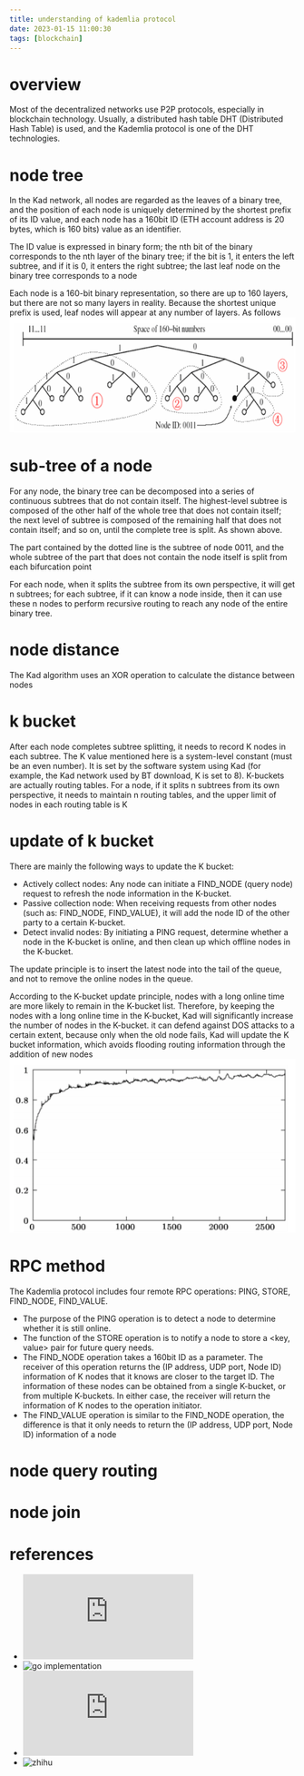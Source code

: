```yaml
---
title: understanding of kademlia protocol
date: 2023-01-15 11:00:30
tags: [blockchain]
---
```


# overview
Most of the decentralized networks use P2P protocols, especially in blockchain technology. Usually, a distributed hash table DHT (Distributed Hash Table) is used, and the Kademlia protocol is one of the DHT technologies.

# node tree
In the Kad network, all nodes are regarded as the leaves of a binary tree, and the position of each node is uniquely determined by the shortest prefix of its ID value, and each node has a 160bit ID (ETH account address is 20 bytes, which is 160 bits) value as an identifier.

The ID value is expressed in binary form; the nth bit of the binary corresponds to the nth layer of the binary tree; if the bit is 1, it enters the left subtree, and if it is 0, it enters the right subtree; the last leaf node on the binary tree corresponds to a node

Each node is a 160-bit binary representation, so there are up to 160 layers, but there are not so many layers in reality. Because the shortest unique prefix is used, leaf nodes will appear at any number of layers. As follows
![subtree of node 0011](/images/kademlia.subtree.png)

# sub-tree of a node
For any node, the binary tree can be decomposed into a series of continuous subtrees that do not contain itself. The highest-level subtree is composed of the other half of the whole tree that does not contain itself; the next level of subtree is composed of the remaining half that does not contain itself; and so on, until the complete tree is split. As shown above.

The part contained by the dotted line is the subtree of node 0011, and the whole subtree of the part that does not contain the node itself is split from each bifurcation point

For each node, when it splits the subtree from its own perspective, it will get n subtrees; for each subtree, if it can know a node inside, then it can use these n nodes to perform recursive routing to reach any node of the entire binary tree. 

# node distance
The Kad algorithm uses an XOR operation to calculate the distance between nodes

# k bucket
After each node completes subtree splitting, it needs to record K nodes in each subtree. The K value mentioned here is a system-level constant (must be an even number). It is set by the software system using Kad (for example, the Kad network used by BT download, K is set to 8). K-buckets are actually routing tables. For a node, if it splits n subtrees from its own perspective, it needs to maintain n routing tables, and the upper limit of nodes in each routing table is K

# update of k bucket
There are mainly the following ways to update the K bucket:

- Actively collect nodes: Any node can initiate a FIND_NODE (query node) request to refresh the node information in the K-bucket.
- Passive collection node: When receiving requests from other nodes (such as: FIND_NODE, FIND_VALUE), it will add the node ID of the other party to a certain K-bucket.
- Detect invalid nodes: By initiating a PING request, determine whether a node in the K-bucket is online, and then clean up which offline nodes in the K-bucket.

The update principle is to insert the latest node into the tail of the queue, and not to remove the online nodes in the queue.

According to the K-bucket update principle, nodes with a long online time are more likely to remain in the K-bucket list. Therefore, by keeping the nodes with a long online time in the K-bucket, Kad will significantly increase the number of nodes in the K-bucket. it can defend against DOS attacks to a certain extent, because only when the old node fails, Kad will update the K bucket information, which avoids flooding routing information through the addition of new nodes
![probability of continuous online agains onlie duration](/images/kademlia.onlineprob.png)

# RPC method
The Kademlia protocol includes four remote RPC operations: PING, STORE, FIND_NODE, FIND_VALUE.

- The purpose of the PING operation is to detect a node to determine whether it is still online.
- The function of the STORE operation is to notify a node to store a <key, value> pair for future query needs.
- The FIND_NODE operation takes a 160bit ID as a parameter. The receiver of this operation returns the (IP address, UDP port, Node ID) information of K nodes that it knows are closer to the target ID. The information of these nodes can be obtained from a single K-bucket, or from multiple K-buckets. In either case, the receiver will return the information of K nodes to the operation initiator. 
- The FIND_VALUE operation is similar to the FIND_NODE operation, the difference is that it only needs to return the (IP address, UDP port, Node ID) information of a node


# node query routing

# node join

# references
- ![kademlia paper](https://pdos.csail.mit.edu/~petar/papers/maymounkov-kademlia-lncs.pdf)
- ![go implementation](https://github.com/libp2p/go-libp2p-kad-dht)
- ![kademlia stanford](https://codethechange.stanford.edu/guides/guide_kademlia.html)
- ![zhihu](https://zhuanlan.zhihu.com/p/388994038)